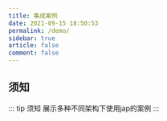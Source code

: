 ```yaml
---
title: 集成案例
date: 2021-09-15 18:50:53
permalink: /demo/
sidebar: true
article: false
comment: false
---
```



## 须知

::: tip 须知
展示多种不同架构下使用jap的案例
:::
